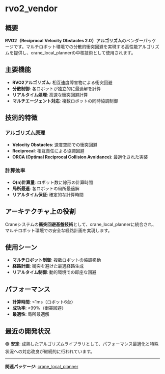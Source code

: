 # rvo2_vendor

## 概要

**RVO2（Reciprocal Velocity Obstacles 2.0）アルゴリズム**のベンダーパッケージです。マルチロボット環境での分散的衝突回避を実現する高性能アルゴリズムを提供し、crane_local_plannerの中核技術として使用されます。

## 主要機能

- **RVO2アルゴリズム**: 相互速度障害物による衝突回避
- **分散制御**: 各ロボットが独立的に最適解を計算
- **リアルタイム処理**: 高速な衝突回避計算
- **マルチエージェント対応**: 複数ロボットの同時協調制御

## 技術的特徴

### アルゴリズム原理

- **Velocity Obstacles**: 速度空間での衝突回避
- **Reciprocal**: 相互責任による協調回避
- **ORCA (Optimal Reciprocal Collision Avoidance)**: 最適化された実装

### 計算効率

- **O(n)計算量**: ロボット数に線形の計算時間
- **局所最適**: 各ロボットの局所最適解
- **リアルタイム保証**: 確定的な計算時間

## アーキテクチャ上の役割

Craneシステムの**衝突回避基盤技術**として、crane_local_plannerに統合され、マルチロボット環境での安全な経路計画を実現します。

## 使用シーン

- **マルチロボット制御**: 複数ロボットの協調移動
- **経路計画**: 衝突を避けた最適経路生成
- **リアルタイム制御**: 動的環境での即座な回避

## パフォーマンス

- **計算時間**: <1ms（ロボット6台）
- **成功率**: >99%（衝突回避）
- **最適性**: 局所最適解

## 最近の開発状況

🟢 **安定**: 成熟したアルゴリズムライブラリとして、パフォーマンス最適化と特殊状況への対応改良が継続的に行われています。

---

**関連パッケージ**: [crane_local_planner](./crane_local_planner.md)
